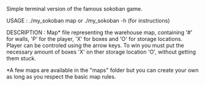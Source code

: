 Simple terminal version of the famous sokoban game.

USAGE :
./my_sokoban map
or ./my_sokoban -h (for instructions)

DESCRIPTION :
Map* file representing the warehouse map, containing '#' for walls, 'P' for the player, 'X' for boxes and 'O' for storage locations.
Player can be controled using the arrow keys.
To win you must put the necessary amount of boxes 'X' on ther storage location 'O', without getting them stuck.

*A few maps are available in the "maps" folder but you can create your own as long as you respect the basic map rules.
